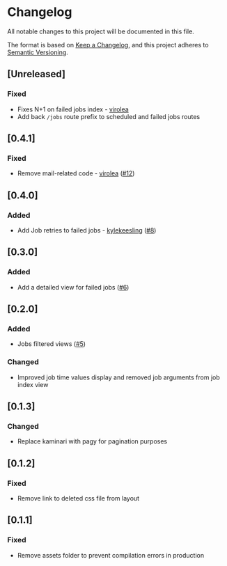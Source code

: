 # Changelog

All notable changes to this project will be documented in this file.

The format is based on [Keep a Changelog](https://keepachangelog.com/en/1.1.0/),
and this project adheres to [Semantic Versioning](https://semver.org/spec/v2.0.0.html).

## [Unreleased]

### Fixed

- Fixes N+1 on failed jobs index - [virolea](https://github.com/virolea)
- Add back `/jobs` route prefix to scheduled and failed jobs routes

## [0.4.1]

### Fixed

- Remove mail-related code - [virolea](https://github.com/virolea) ([#12](https://github.com/virolea/panoptic/pull/12))

## [0.4.0]

### Added

- Add Job retries to failed jobs - [kylekeesling](https://github.com/kylekeesling) ([#8](https://github.com/virolea/panoptic/pull/8))

## [0.3.0]

### Added

- Add a detailed view for failed jobs ([#6](https://github.com/virolea/panoptic/pull/6))

## [0.2.0]

### Added

- Jobs filtered views ([#5](https://github.com/virolea/panoptic/pull/5))

### Changed

- Improved job time values display and removed job arguments from job index view

## [0.1.3]

### Changed

- Replace kaminari with pagy for pagination purposes

## [0.1.2]

### Fixed

- Remove link to deleted css file from layout

## [0.1.1]

### Fixed

- Remove assets folder to prevent compilation errors in production

